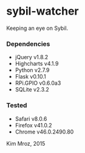 # sybil-watcher

Keeping an eye on Sybil.

### Dependencies
* jQuery v1.8.2
* Highcharts v4.1.9
* Python v2.7.9
* Flask v0.10.1
* RPi.GPIO v0.6.0a3
* SQLite v2.3.2

### Tested
* Safari v8.0.6
* Firefox v41.0.2
* Chrome v46.0.2490.80

Kim Mroz, 2015
